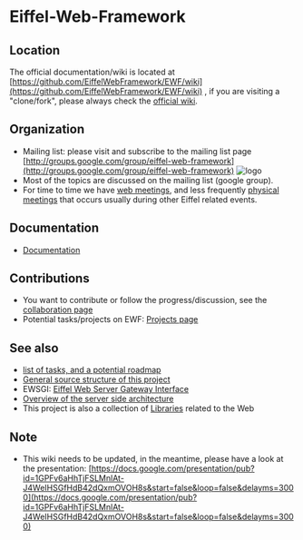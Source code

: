 # Eiffel-Web-Framework #

## Location ##
The official documentation/wiki is located at [https://github.com/EiffelWebFramework/EWF/wiki](https://github.com/EiffelWebFramework/EWF/wiki) , if you are visiting a "clone/fork", please always check the [official wiki](https://github.com/EiffelWebFramework/EWF/wiki). 

## Organization ##
- Mailing list: please visit and subscribe to the mailing list page [http://groups.google.com/group/eiffel-web-framework](http://groups.google.com/group/eiffel-web-framework)  ![logo](http://groups.google.com/intl/en/images/logos/groups_logo_sm.gif)
- Most of the topics are discussed on the mailing list (google group). 
- For time to time we have [web meetings](./wiki/Meetings), and less frequently [physical meetings](Meetings.md) that occurs usually during other Eiffel related events.

## Documentation ##
- [Documentation](./Documentation)

## Contributions ##
- You want to contribute or follow the progress/discussion, see the [collaboration page](Community-collaboration.md)
- Potential tasks/projects on EWF: [Projects page](Projects.md)

## See also ##
   - [list of tasks, and a potential roadmap](Tasks-Roadmap.md)
   - [General source structure of this project](Source-structure.md)
   - EWSGI: [Eiffel Web Server Gateway Interface](EWSGI.md)
   - [Overview of the server side architecture](Spec-Server-Architecture.md)
   - This project is also a collection of [Libraries](Libraries.md) related to the Web

## Note ##
   - This wiki needs to be updated, in the meantime, please have a look at the presentation: [https://docs.google.com/presentation/pub?id=1GPFv6aHhTjFSLMnlAt-J4WeIHSGfHdB42dQxmOVOH8s&start=false&loop=false&delayms=3000](https://docs.google.com/presentation/pub?id=1GPFv6aHhTjFSLMnlAt-J4WeIHSGfHdB42dQxmOVOH8s&start=false&loop=false&delayms=3000)
